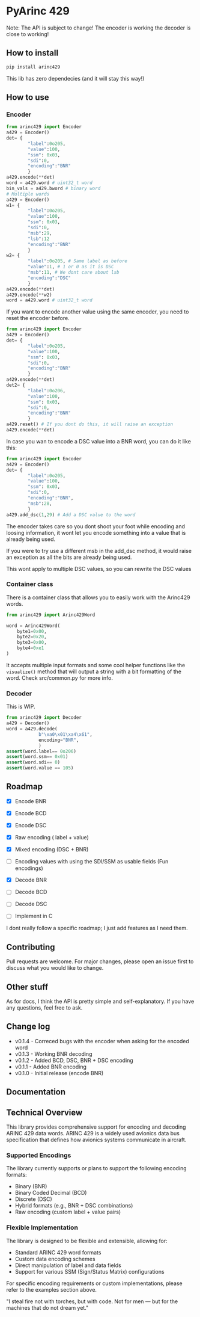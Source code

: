 # PyArinc 429

Note: The API is subject to change! The encoder is working the decoder is close to working!


## How to install

```bash
pip install arinc429
```
This lib has zero dependecies (and it will stay this way!)

## How to use

### Encoder

```python
from arinc429 import Encoder 
a429 = Encoder()
det= {
        "label":0o205,
        "value":100,
        "ssm": 0x03,
        "sdi":0,
        "encoding":"BNR"
        }
a429.encode(**det)
word = a429.word # uint32_t word
bin_vals = a429.bword # binary word
# Multiple words
a429 = Encoder()
w1= {
        "label":0o205,
        "value":100,
        "ssm": 0x03,
        "sdi":0,
        "msb":29,
        "lsb":12
        "encoding":"BNR"
        }
w2= {
        "label":0o205, # Same label as before
        "value":1, # 1 or 0 as it is DSC
        "msb":11, # We dont care about lsb
        "encoding":"DSC"
        }
a429.encode(**det)
a429.encode(**w2)
word = a429.word # uint32_t word


```

If you want to encode another value using the same encoder, you need to reset the encoder before.
```python
from arinc429 import Encoder 
a429 = Encoder()
det= {
        "label":0o205,
        "value":100,
        "ssm": 0x03,
        "sdi":0,
        "encoding":"BNR"
        }
a429.encode(**det)
det2= {
        "label":0o206,
        "value":100,
        "ssm": 0x03,
        "sdi":0,
        "encoding":"BNR"
        }
a429.reset() # If you dont do this, it will raise an exception 
a429.encode(**det)
```

In case you wan to encode a DSC value into a BNR word, you can do it like this:

```python
from arinc429 import Encoder 
a429 = Encoder()
det= {
        "label":0o205,
        "value":100,
        "ssm": 0x03,
        "sdi":0,
        "encoding":"BNR",
        "msb":28,
        }
a429.add_dsc(1,29) # Add a DSC value to the word
```

The encoder takes care so you dont shoot your foot while encoding and loosing information,
it wont let you encode something into a value that is already being used. 

If you were to try use a different msb in the add_dsc method, it would raise an exception as all the bits are already being used.

This wont apply to multiple DSC values, so you can rewrite the DSC values


### Container class

There is a container class that allows you to easily work with the Arinc429 words.
```python
from arinc429 import Arinc429Word

word = Arinc429Word(
    byte1=0x00,
    byte2=0x20,
    byte3=0x00,
    byte4=0xe1
)
```
It accepts multiple input formats and some cool helper functions like the ```visualize()``` method that will
output a string with a bit formatting of the word. Check src/common.py for more info.



### Decoder

This is WIP.


```python
from arinc429 import Decoder
a429 = Decoder()
word = a429.decode(
            b"\xa0\x01\xa4\x61",
            encoding="BNR",
            )
assert(word.label== 0o206)
assert(word.ssm== 0x01)
assert(word.sdi== 0)
assert(word.value == 105)

```
## Roadmap

* [x] Encode BNR 
* [x] Encode BCD 
* [x] Encode DSC 
* [x] Raw encoding ( label + value)
* [x] Mixed encoding (DSC + BNR)
* [ ] Encoding values with using the SDI/SSM as usable fields (Fun encodings)


* [X] Decode BNR
* [ ] Decode BCD
* [ ] Decode DSC

* [ ] Implement in C

I dont really follow a specific roadmap; I just add features as I need them.

## Contributing

Pull requests are welcome. For major changes, please open an issue first to discuss what you would like to change.

## Other stuff

As for docs, I think the API is pretty simple and self-explanatory. If you have any questions, feel free to ask. 

## Change log
* v0.1.4 - Correced bugs with the encoder when asking for the encoded word
* v0.1.3 - Working BNR decoding
* v0.1.2 - Added BCD, DSC, BNR + DSC encoding
* v0.1.1 - Added BNR encoding
* v0.1.0 - Initial release (encode BNR)


## Documentation

## Technical Overview

This library provides comprehensive support for encoding and decoding ARINC 429 data words. 
ARINC 429 is a widely used avionics data bus specification that defines how avionics systems communicate in aircraft.

### Supported Encodings

The library currently supports or plans to support the following encoding formats:

- Binary (BNR)
- Binary Coded Decimal (BCD)
- Discrete (DSC)
- Hybrid formats (e.g., BNR + DSC combinations)
- Raw encoding (custom label + value pairs)

### Flexible Implementation

The library is designed to be flexible and extensible, allowing for:

- Standard ARINC 429 word formats
- Custom data encoding schemes
- Direct manipulation of label and data fields
- Support for various SSM (Sign/Status Matrix) configurations

For specific encoding requirements or custom implementations, please refer to the examples section above.


"I steal fire not with torches, but with code. Not for men — but for the machines that do not dream yet."

